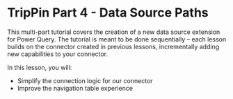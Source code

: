 # TripPin Part 4 - Data Source Paths
This multi-part tutorial covers the creation of a new data source extension for Power Query. The tutorial is meant to be done sequentially – each lesson builds on the connector created in previous lessons, incrementally adding new capabilities to your connector. 

In this lesson, you will:

* Simplify the connection logic for our connector
* Improve the navigation table experience
